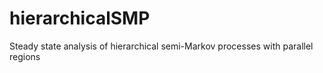 # hierarchicalSMP
Steady state analysis of hierarchical semi-Markov processes with parallel regions
